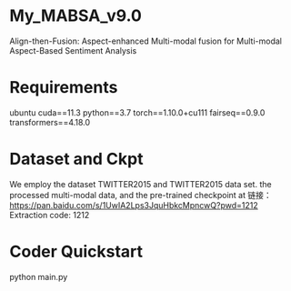 # My_MABSA_v9.0
Align-then-Fusion: Aspect-enhanced Multi-modal fusion for Multi-modal Aspect-Based Sentiment Analysis

# Requirements
ubuntu
cuda==11.3
python==3.7
torch==1.10.0+cu111
fairseq==0.9.0
transformers==4.18.0

# Dataset and Ckpt
We employ the dataset TWITTER2015 and TWITTER2015 data set. the processed multi-modal data, and the pre-trained checkpoint at 链接：https://pan.baidu.com/s/1UwIA2Lps3JquHbkcMpncwQ?pwd=1212 
Extraction code: 1212

# Coder Quickstart
python main.py

